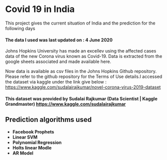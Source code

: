 # Covid 19 in India

This project gives the current situation of India 
and the prediction for the following days

#### The data I used was last updated on : 4 June 2020

Johns Hopkins University has made an excellev
using the affected cases data of the new Corona virus 
known as Covid-19. Data is extracted from the google sheets 
associated and made available here.

Now data is available as csv files in the Johns Hopkins 
Github repository. Please refer to the github repository
 for the Terms of Use details.I accessed the dataset via 
 kaggle under the link give below :
  https://www.kaggle.com/sudalairajkumar/novel-corona-virus-2019-dataset

#### This dataset was provided by Sudalai Rajkumar (Data Scientist | Kaggle Grandmaster) https://www.kaggle.com/sudalairajkumar

## Prediction algorithms used

* **Facebook Prophets**
* **Linear SVM**
* **Polynomial Regression**
* **Holts linear Modle**
* **AR Model**
